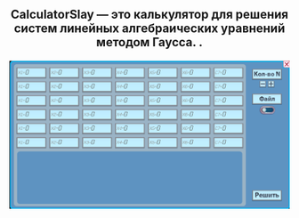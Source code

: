 <h2><p align="center">CalculatorSlay — это калькулятор для решения систем линейных алгебраических уравнений методом Гаусса. .</p></h2>
<p align="center"><img src="docs/example_1.png" /></p>